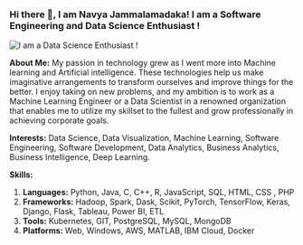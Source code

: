 
<!--
**navyajammalamadaka/navyajammalamadaka** is a ✨ _special_ ✨ repository because its `README.md` (this file) appears on your GitHub profile.

Here are some ideas to get you started:

- 🔭 I’m currently working on ...
- 🌱 I’m currently learning ...
- 👯 I’m looking to collaborate on ...
- 🤔 I’m looking for help with ...
- 💬 Ask me about ...
- 📫 How to reach me: ...
- 😄 Pronouns: ...
- ⚡ Fun fact: ...


-->

### Hi there 👋, I am Navya Jammalamadaka! I am a Software Engineering and Data Science Enthusiast !
![I am a Data Science Enthusiast !](https://miro.medium.com/max/1200/1*7EFHLzf5yuXk0M0eFG1Qfg.jpeg)

**About Me:**
My passion in technology grew as I went more into Machine learning and Artificial intelligence. These technologies help us make imaginative arrangements to transform ourselves and improve things for the better. I enjoy taking on new problems, and my ambition is to work as a Machine Learning Engineer or a Data Scientist in a renowned organization that enables me to utilize my skillset to the fullest and grow professionally in achieving corporate goals.

**Interests:** Data Science, Data Visualization, Machine Learning, Software Engineering, Software Development, Data Analytics, Business Analytics, Business Intelligence, Deep Learning.

**Skills:** 
1. **Languages:** Python, Java, C, C++, R, JavaScript, SQL, HTML, CSS , PHP 
2. **Frameworks:** Hadoop, Spark, Dask, Scikit, PyTorch, TensorFlow, Keras, Django, Flask, Tableau, Power BI, ETL  
3. **Tools:** Kubernetes, GIT, PostgreSQL, MySQL, MongoDB 
4. **Platforms:** Web, Windows, AWS, MATLAB, IBM Cloud, Docker







